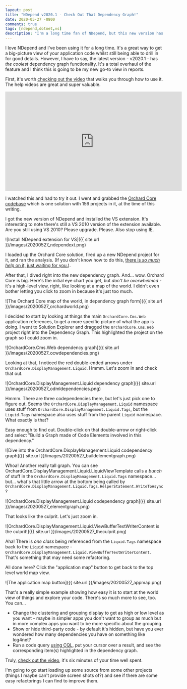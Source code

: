 ```yaml
---
layout: post
title: "NDepend v2020.1 - Check Out That Dependency Graph!"
date: 2020-05-27 -0800
comments: true
tags: [ndepend,dotnet,vs]
description: "I'm a long time fan of NDepend, but this new version has an insane update to the dependency graph and it's a total game changer. Check it out!"
---
```


I love NDepend and I've been using it for a long time. It's a great way to get a big-picture view of your application code whilst still being able to drill in for good details. However, I have to say, the latest version - v2020.1 - has _the coolest_ dependency graph functionality. It's a total overhaul of the feature and I think this is going to be my new go-to view in reports.

First, it's worth [checking out the video](https://youtu.be/23fBxM2v22k) that walks you through how to use it. The help videos are great and super valuable.

<iframe width="560" height="315" src="https://www.youtube.com/embed/23fBxM2v22k" frameborder="0" allow="accelerometer; autoplay; encrypted-media; gyroscope; picture-in-picture" allowfullscreen></iframe>

I watched this and had to try it out. I went and grabbed the [Orchard Core codebase](https://github.com/OrchardCMS/Orchardcore) which is one solution with 156 projects in it, at the time of this writing.

I got the new version of NDepend and installed the VS extension. It's interesting to note there's still a VS 2010 version of the extension available. Are you still using VS 2010? Please upgrade. Please. Also stop using IE.

![Install NDepend extension for VS]({{ site.url }}/images/20200527_ndependext.png)

I loaded up the Orchard Core solution, fired up a new NDepend project for it, and ran the analysis. (If you don't know how to do this, [there is _so much help_ on it, just waiting for you.](https://www.ndepend.com/docs/videos)).

After that, I dived right into the new dependency graph. And... wow. Orchard Core is big. Here's the initial eye chart you get, but _don't be overwhelmed_ - it's a high-level view, right, like looking at a map of the world. I didn't even bother letting you click to zoom in because it's just too much.

![The Orchard Core map of the world, in dependency graph form]({{ site.url }}/images/20200527_orchardworld.png)

I decided to start by looking at things the main `OrchardCore.Cms.Web` application references, to get a more specific picture of what the app is doing. I went to Solution Explorer and dragged the `OrchardCore.Cms.Web` project right into the Dependency Graph. This highlighted the project on the graph so I could zoom in.

![OrchardCore.Cms.Web dependency graph]({{ site.url }}/images/20200527_ocwdependencies.png)

Looking at that, I noticed the red double-ended arrows under `OrchardCore.DisplayManagement.Liquid`. Hmmm. Let's zoom in and check that out.

![OrchardCore.DisplayManagement.Liquid dependency graph]({{ site.url }}/images/20200527_odmldependencies.png)

Hmmm. There are three codependencies there, but let's just pick one to figure out. Seems the `OrchardCore.DisplayManagement.Liquid` namespace uses stuff from `OrchardCore.DisplayManagement.Liquid.Tags`, but the `Liquid.Tags` namespace also uses stuff from the parent `Liquid` namespace. What exactly is that?

Easy enough to find out. Double-click on that double-arrow or right-click and select "Build a Graph made of Code Elements involved in this dependency."

![Dive into the OrchardCore.DisplayManagement.Liquid codependency graph]({{ site.url }}/images/20200527_buildelementgraph.png)

Whoa! Another really tall graph. You can see OrchardCore.DisplayManagement.Liquid.LiquidViewTemplate calls a _bunch_ of stuff in the `OrchardCore.DisplayManagement.Liquid.Tags` namespace... but... what's that little arrow at the bottom being called by `OrchardCore.DisplayManagement.Liquid.Tags.HelperStatement.WriteToAsync`?

![OrchardCore.DisplayManagement.Liquid codependency graph]({{ site.url }}/images/20200527_elementgraph.png)

That looks like the culprit. Let's just zoom in.

![OrchardCore.DisplayManagement.Liquid.ViewBufferTextWriterContent is the culprit!]({{ site.url }}/images/20200527_theculprit.png)

Aha! There is _one class_ being referenced from the `Liquid.Tags` namespace back to the `Liquid` namespace - `OrchardCore.DisplayManagement.Liquid.ViewBufferTextWriterContent`. That's something that may need some refactoring.

All done here? Click the "application map" button to get back to the top level world map view.

![The application map button]({{ site.url }}/images/20200527_appmap.png)

That's a really simple example showing how easy it is to start at the world view of things and explore your code. There's so much more to see, too. You can...

- Change the clustering and grouping display to get as high or low level as you want - maybe in simpler apps you don't want to group as much but in more complex apps you want to be more specific about the grouping.
- Show or hide third-party code - by default it's hidden, but have you ever wondered how many dependencies you have on something like log4net?
- Run a code query [using CQL](https://www.ndepend.com/docs/cqlinq-syntax), put your cursor over a result, and see the corresponding item(s) highlighted in the dependency graph.

Truly, [check out the video](https://youtu.be/23fBxM2v22k), it's six minutes of your time well spent.

I'm going to go start loading up some source from some other projects (things I maybe can't provide screen shots of?) and see if there are some easy refactorings I can find to improve them.
